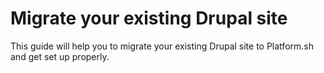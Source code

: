 # Migrate your existing Drupal site

This guide will help you to migrate your existing Drupal site to Platform.sh and get set up properly.